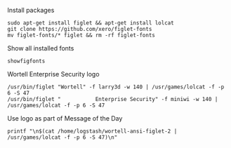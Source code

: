 Install packages
    
    sudo apt-get install figlet && apt-get install lolcat
    git clone https://github.com/xero/figlet-fonts
    mv figlet-fonts/* figlet && rm -rf figlet-fonts
    
   Show all installed fonts
    
    showfigfonts
    
 Wortell Enterprise Security logo
 
    /usr/bin/figlet "Wortell" -f larry3d -w 140 | /usr/games/lolcat -f -p 6 -S 47
    /usr/bin/figlet "           Enterprise Security" -f miniwi -w 140 | /usr/games/lolcat -f -p 6 -S 47
    
Use logo as part of Message of the Day

    printf "\n$(cat /home/logstash/wortell-ansi-figlet-2 | /usr/games/lolcat -f -p 6 -S 47)\n"
